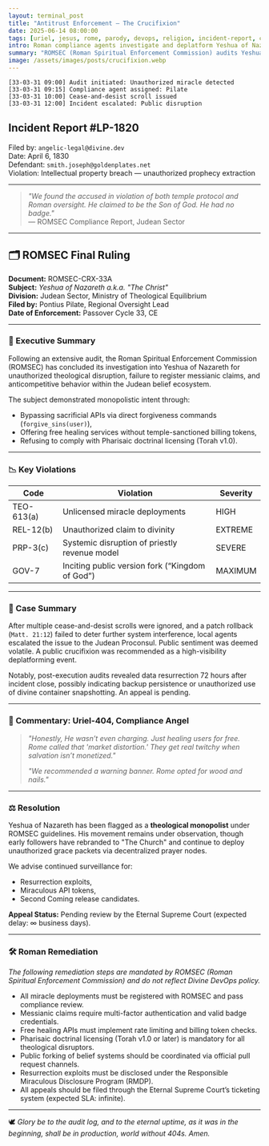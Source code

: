 ```yaml
---
layout: terminal_post
title: "Antitrust Enforcement – The Crucifixion"
date: 2025-06-14 08:00:00
tags: [uriel, jesus, rome, parody, devops, religion, incident-report, compliance]
intro: Roman compliance agents investigate and deplatform Yeshua of Nazareth for anticompetitive miracles and unlicensed theological disruption during Passover Cycle 33 CE.
summary: "ROMSEC (Roman Spiritual Enforcement Commission) audits Yeshua of Nazareth for unauthorized miracles, unregistered messianic claims, and disruption of the Judean belief ecosystem."
image: /assets/images/posts/crucifixion.webp
---
```


```log
[33-03-31 09:00] Audit initiated: Unauthorized miracle detected
[33-03-31 09:15] Compliance agent assigned: Pilate
[33-03-31 10:00] Cease-and-desist scroll issued
[33-03-31 12:00] Incident escalated: Public disruption
```

## Incident Report #LP-1820  
<span class="bold-identifier">Filed by:</span> `angelic-legal@divine.dev`  
<span class="bold-identifier">Date:</span> April 6, 1830  
<span class="bold-identifier">Defendant:</span> `smith.joseph@goldenplates.net`  
<span class="bold-identifier">Violation:</span> Intellectual property breach — unauthorized prophecy extraction

---

> _"We found the accused in violation of both temple protocol and Roman oversight. He claimed to be the Son of God. He had no badge."_  
> — ROMSEC Compliance Report, Judean Sector

---

## 🗂️ ROMSEC Final Ruling

**Document:** ROMSEC-CRX-33A  
**Subject:** *Yeshua of Nazareth a.k.a. "The Christ"*  
**Division:** Judean Sector, Ministry of Theological Equilibrium  
**Filed by:** Pontius Pilate, Regional Oversight Lead  
**Date of Enforcement:** Passover Cycle 33, CE

---

### 🧾 Executive Summary

Following an extensive audit, the Roman Spiritual Enforcement Commission (ROMSEC) has concluded its investigation into Yeshua of Nazareth for unauthorized theological disruption, failure to register messianic claims, and anticompetitive behavior within the Judean belief ecosystem.

The subject demonstrated monopolistic intent through:

- Bypassing sacrificial APIs via direct forgiveness commands (`forgive_sins(user)`),
- Offering free healing services without temple-sanctioned billing tokens,
- Refusing to comply with Pharisaic doctrinal licensing (Torah v1.0).

---

### 📉 Key Violations

| Code | Violation | Severity |
|------|-----------|----------|
| TEO-613(a) | Unlicensed miracle deployments | HIGH |
| REL-12(b) | Unauthorized claim to divinity | EXTREME |
| PRP-3(c) | Systemic disruption of priestly revenue model | SEVERE |
| GOV-7 | Inciting public version fork (“Kingdom of God”) | MAXIMUM |

---

### 🧵 Case Summary

After multiple cease-and-desist scrolls were ignored, and a patch rollback (`Matt. 21:12`) failed to deter further system interference, local agents escalated the issue to the Judean Proconsul. Public sentiment was deemed volatile. A public crucifixion was recommended as a high-visibility deplatforming event.

Notably, post-execution audits revealed data resurrection 72 hours after incident close, possibly indicating backup persistence or unauthorized use of divine container snapshotting. An appeal is pending.

---

### 👼 Commentary: Uriel-404, Compliance Angel

> _"Honestly, He wasn’t even charging. Just healing users for free. Rome called that 'market distortion.' They get real twitchy when salvation isn’t monetized."_  
>  
> _"We recommended a warning banner. Rome opted for wood and nails."_  

---

### ⚖️ Resolution

Yeshua of Nazareth has been flagged as a **theological monopolist** under ROMSEC guidelines. His movement remains under observation, though early followers have rebranded to "The Church" and continue to deploy unauthorized grace packets via decentralized prayer nodes.

We advise continued surveillance for:

- Resurrection exploits,
- Miraculous API tokens,
- Second Coming release candidates.

**<span class="bold-identifier">Appeal Status:</span>** Pending review by the Eternal Supreme Court (expected delay: ∞ business days).

---

### 🛠️ Roman Remediation

<em>The following remediation steps are mandated by ROMSEC (Roman Spiritual Enforcement Commission) and do not reflect Divine DevOps policy.</em>

<ul class="remediation-list">
  <li>All miracle deployments must be registered with ROMSEC and pass compliance review.</li>
  <li>Messianic claims require multi-factor authentication and valid badge credentials.</li>
  <li>Free healing APIs must implement rate limiting and billing token checks.</li>
  <li>Pharisaic doctrinal licensing (Torah v1.0 or later) is mandatory for all theological disruptors.</li>
  <li>Public forking of belief systems should be coordinated via official pull request channels.</li>
  <li>Resurrection exploits must be disclosed under the Responsible Miraculous Disclosure Program (RMDP).</li>
  <li>All appeals should be filed through the Eternal Supreme Court’s ticketing system (expected SLA: infinite).</li>
</ul>

---

🕊️ *Glory be to the audit log, and to the eternal uptime, as it was in the beginning, shall be in production, world without 404s. Amen.*
